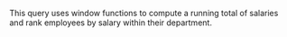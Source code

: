 This query uses window functions to compute a running total of salaries and rank employees by salary within their department.
